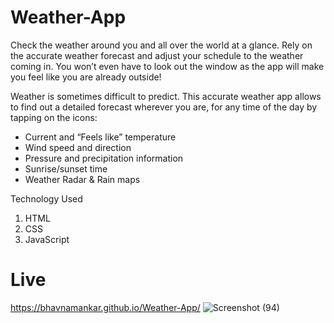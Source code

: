 # Weather-App
Check the weather around you and all over the world at a glance. Rely on the accurate weather forecast and adjust your schedule to the weather coming in. You won’t even have to look out the window as the app will make you feel like you are already outside!

Weather is sometimes difficult to predict. This accurate weather app allows to find out a detailed forecast wherever you are, for any time of the day by tapping on the icons:

* Current and “Feels like” temperature
* Wind speed and direction
* Pressure and precipitation information
* Sunrise/sunset time
* Weather Radar & Rain maps

Technology Used <br>
 1. HTML <br>
 2. CSS<br>
 3. JavaScript

# Live
https://bhavnamankar.github.io/Weather-App/
![Screenshot (94)](https://github.com/bhavnamankar/Weather-App/assets/93175501/f89c01f2-82de-4ab8-9bc4-cf5806a08a44)
